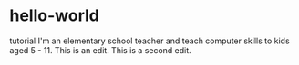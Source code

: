 # hello-world
tutorial
I'm an elementary school teacher and teach computer skills to kids aged 5 - 11. 
This is an edit.
This is a second edit.
